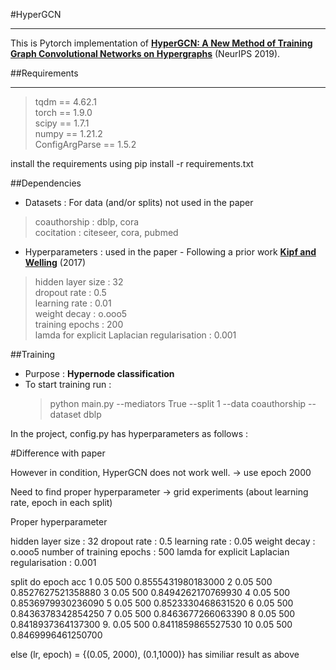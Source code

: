 
#HyperGCN
_________
This is Pytorch implementation of **[HyperGCN: A New Method of Training Graph Convolutional Networks on Hypergraphs](https://github.com/malllabiisc/HyperGCN)** (NeurIPS 2019).

##Requirements
______________
>tqdm == 4.62.1  
> torch == 1.9.0  
> scipy == 1.7.1  
> numpy == 1.21.2  
> ConfigArgParse == 1.5.2  

install the requirements using pip install -r requirements.txt

##Dependencies
* Datasets : For data (and/or splits) not used in the paper
> coauthorship : dblp, cora  
> cocitation : citeseer, cora, pubmed
* Hyperparameters : used in the paper - Following a prior work **[Kipf and Welling](https://github.com/tkipf/gcn)** (2017)
> hidden layer size : 32  
> dropout rate : 0.5  
> learning rate : 0.01  
> weight decay : o.ooo5  
> training epochs : 200  
> lamda for explicit Laplacian regularisation : 0.001  

##Training
* Purpose : **Hypernode classification**
* To start training run :
    > python main.py --mediators True --split 1 --data coauthorship -- dataset dblp

In the project, config.py has hyperparameters as follows :



#Difference with paper

However in condition, HyperGCN does not work well. -> use epoch 2000

Need to find proper hyperparameter -> grid experiments (about learning rate, epoch in each split) 

Proper hyperparameter

hidden layer size : 32
dropout rate : 0.5
learning rate : 0.05
weight decay : o.ooo5
number of training epochs : 500
lamda for explicit Laplacian regularisation : 0.001

split    do   epoch   acc
1 	  0.05	500	  0.8555431980183000
2 	  0.05	500	  0.8527627521358880
3 	  0.05	500	  0.8494262170769930
4   	  0.05	500	  0.8536979930236090
5	  0.05	500	  0.8523330468631520
6   	  0.05	500	  0.8436378342854250
7	  0.05	500	  0.8463677266063390
8	  0.05	500	  0.8418937364137300
9.        0.05	500	  0.8411859865527530
10  	  0.05	500	  0.8469996461250700

else (lr, epoch) = {(0.05, 2000), (0.1,1000)} has similiar result as above
```
